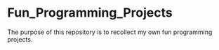 # Fun_Programming_Projects
The purpose of this repository is to recollect my own fun programming projects.
